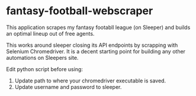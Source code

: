 # fantasy-football-webscraper
 This application scrapes my fantasy footabll league (on Sleeper) and builds an optimal lineup out of free agents.
 
 This works around sleeper closing its API endpoints by scrapping with Selenium Chromedriver. It is a decent starting point for building any other automations on Sleepers site.
 
 Edit python script before using:
 1. Update path to where your chromedriver executable is saved.
 2. Update username and password to sleeper.

